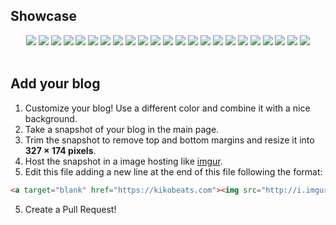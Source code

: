 ## Showcase

<div align="center">
<a target="blank" href="https://kikobeats.com"><img src="http://i.imgur.com/crE8jt2.png"></a>
<a target="blank" href="https://www.evilsocket.net/"><img src="http://i.imgur.com/qanAbQf.png"></a>
<a target="blank" href="https://www.pupboss.com/"><img src="http://i.imgur.com/0AeVKgB.png"></a>
<a target="blank" href="http://www.flaviocorpa.com"><img src="http://i.imgur.com/1ESq2xs.png" /></a>
<a target="blank" href="http://morris.guru"><img src="http://i.imgur.com/s9oimfG.png" /></a>
<a target="blank" href="https://adrianperez.org"><img src="http://i.imgur.com/XlNFWWA.png" /></a>
<a target="blank" href="http://www.bradenericson.com"><img src="http://i.imgur.com/8wz0LKN.png" /></a>
<a target="blank" href="https://blog.h4t0n.com"><img src="http://i.imgur.com/GPWzqnG.png" /></a>
<a target="blank" href="https://robinz.in"><img src="http://i.imgur.com/qDAbrch.jpg" /></a>
<a target="blank" href="http://biercoff.com"><img src="http://i.imgur.com/goS3pE3.jpg" /></a>
<a target="blank" href="https://randy.sesser.me"><img src="http://i.imgur.com/9hacUJc.jpg" /></a>
<a target="blank" href="http://dan.maharry.me.uk"><img src="http://i.imgur.com/gAeS9jQ.jpg" /></a>
<a target="blank" href="http://maptime.io/milan/"><img src="http://i.imgur.com/hd9tpzq.jpg" /></a>
<a target="blank" href="http://xlbd.me"><img src="http://i.imgur.com/wiqVB9R.jpg" /></a>
<a target="blank" href="https://carlbernardo.github.io"><img src="http://i.imgur.com/dihIo6Q.jpg" /></a>
<a target="blank" href="http://olddonkey.com"><img src="http://i.imgur.com/wa4kwnZ.jpg" /></a>
<a target="blank" href="http://www.mohammedovich.com/"><img src="http://i.imgur.com/oiKFBG2.jpg" /></a>
<a target="blank" href="http://blog.sysbase.org"><img src="http://i.imgur.com/DiPo76r.jpg" /></a>
<a target="blank" href="http://yangshuan.cn"><img src="http://i.imgur.com/6ptrCIp.jpg" /></a>
<a target="blank" href="http://4ts.io"><img src="http://i.imgur.com/wm9Lr5o.png" /></a>
<a target="blank" href="http://binaryfever.com"><img src="http://i.imgur.com/SHzfMEE.png" /></a>
<a target="blank" href="http://joshmiramant.com"><img src="http://i.imgur.com/JnDzgLq.gif"></a>
<a target="blank" href="https://blackguycoding.co"><img src="http://imgur.com/C5ES7cC"></a>

</br>
</br>
</div>

## Add your blog

1. Customize your blog! Use a different color and combine it with a nice background.
2. Take a snapshot of your blog in the main page.
2. Trim the snapshot to remove top and bottom margins and resize it into  **327 × 174 pixels**.
3. Host the snapshot in a image hosting like [imgur](https://imgur.com).
4. Edit this file adding a new line at the end of this file following the format:

```html
<a target="blank" href="https://kikobeats.com"><img src="http://i.imgur.com/crE8jt2.png"></a>
```

5. Create a Pull Request!


